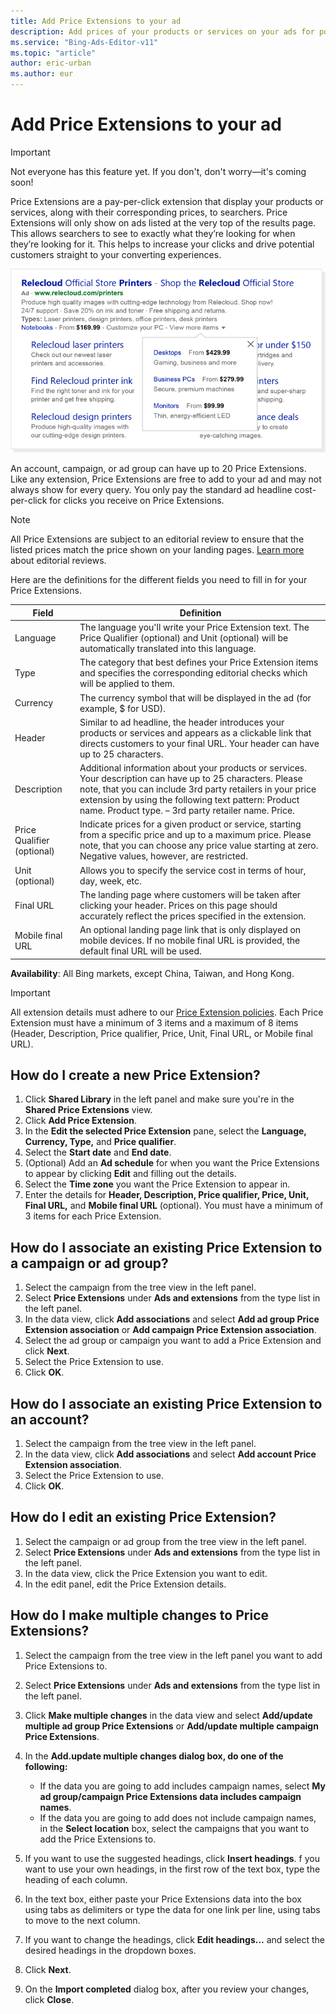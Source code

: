 ```yaml
---
title: Add Price Extensions to your ad
description: Add prices of your products or services on your ads for potential customers.
ms.service: "Bing-Ads-Editor-v11"
ms.topic: "article"
author: eric-urban
ms.author: eur
---
```


# Add Price Extensions to your ad

> [!IMPORTANT]
> Not everyone has this feature yet. If you don't, don't worry—it's coming soon!

Price Extensions are a pay-per-click extension that display your products or services, along with their corresponding prices, to searchers. Price Extensions will only show on ads listed at the very top of the results page. This allows searchers to see to exactly what they’re looking for when they’re looking for it. This helps to increase your clicks and drive potential customers straight to your converting experiences.

![Price Extensions](../images/BA_Conc_Extension_Price.png)

An account, campaign, or ad group can have up to 20 Price Extensions. Like any extension, Price Extensions are free to add to your ad and may not always show for every query. You only pay the standard ad headline cost-per-click for clicks you receive on Price Extensions.

> [!NOTE]
> All Price Extensions are subject to an editorial review to ensure that the listed prices match the price shown on your landing pages. [Learn more](https://go.microsoft.com/fwlink?LinkId=746651) about editorial reviews.

Here are the definitions for the different fields you need to fill in for your Price Extensions.

|Field|Definition|
|---|---|
|Language|The language you'll write your Price Extension text. The Price Qualifier (optional) and Unit (optional) will be automatically translated into this language.|
|Type|The category that best defines your Price Extension items and specifies the corresponding editorial checks which will be applied to them.|
|Currency|The currency symbol that will be displayed in the ad (for example, $ for USD).|
|Header|Similar to ad headline, the header introduces your products or services and appears as a clickable link that directs customers to your final URL. Your header can have up to 25 characters.|
|Description|Additional information about your products or services. Your description can have up to 25 characters. Please note, that you can include 3rd party retailers in your price extension by using the following text pattern: Product name. Product type. – 3rd party retailer name. Price.|
|Price Qualifier (optional)|Indicate prices for a given product or service, starting from a specific price and up to a maximum price. Please note, that you can choose any price value starting at zero. Negative values, however, are restricted.|
|Unit (optional)|Allows you to specify the service cost in terms of hour, day, week, etc.|
|Final URL|The landing page where customers will be taken after clicking your header. Prices on this page should accurately reflect the prices specified in the extension.|
|Mobile final URL|An optional landing page link that is only displayed on mobile devices. If no mobile final URL is provided, the default final URL will be used.|

**Availability**: All Bing markets, except China, Taiwan, and Hong Kong.

> [!IMPORTANT]
> All extension details must adhere to our [Price Extension policies](https://go.microsoft.com/fwlink?LinkId=746651).
> Each Price Extension must have a minimum of 3 items and a maximum of 8 items (Header, Description, Price qualifier, Price, Unit, Final URL, or Mobile final URL).

## How do I create a new Price Extension?
1. Click **Shared Library** in the left panel and make sure you're in the **Shared Price Extensions** view.
1. Click **Add Price Extension**.
1. In the **Edit the selected Price Extension** pane, select the **Language, Currency, Type,** and **Price qualifier**.
1. Select the **Start date** and **End date**.
1. (Optional) Add an **Ad schedule** for when you want the Price Extensions to appear by clicking **Edit** and filling out the details.
1. Select the **Time zone** you want the Price Extension to appear in.
1. Enter the details for **Header, Description, Price qualifier, Price, Unit, Final URL,** and **Mobile final URL** (optional). You must have a minimum of 3 items for each Price Extension.

## How do I associate an existing Price Extension to a campaign or ad group?
1. Select the campaign from the tree view in the left panel.
1. Select **Price Extensions** under **Ads and extensions** from the type list in the left panel.
1. In the data view, click **Add associations** and select **Add ad group Price Extension association** or **Add campaign Price Extension association**.
1. Select the ad group or campaign you want to add a Price Extension and click **Next**.
1. Select the Price Extension to use.
1. Click **OK**.

## How do I associate an existing Price Extension to an account?
1. Select the campaign from the tree view in the left panel.
1. In the data view, click **Add associations** and select **Add account Price Extension association**.
1. Select the Price Extension to use.
1. Click **OK**.

## How do I edit an existing Price Extension?
1. Select the campaign or ad group from the tree view in the left panel.
1. Select **Price Extensions** under **Ads and extensions** from the type list in the left panel.
1. In the data view, click the Price Extension you want to edit.
1. In the edit panel, edit the Price Extension details.

## How do I make multiple changes to Price Extensions?
1. Select the campaign from the tree view in the left panel you want to add Price Extensions to.
1. Select **Price Extensions** under **Ads and extensions** from the type list in the left panel.
1. Click **Make multiple changes** in the data view and select **Add/update multiple ad group Price Extensions** or **Add/update multiple campaign Price Extensions**.
1. In the **Add.update multiple changes dialog box, do one of the following:**
   - If the data you are going to add includes campaign names, select **My ad group/campaign Price Extensions data includes campaign names**.
   - If the data you are going to add does not include campaign names, in the **Select location** box, select the campaigns that you want to add the Price Extensions to.

1. If you want to use the suggested headings, click **Insert headings**. f you want to use your own headings, in the first row of the text box, type the heading of each column.
1. In the text box, either paste your Price Extensions data into the box using tabs as delimiters or type the data for one link per line, using tabs to move to the next column.
1. If you want to change the headings, click **Edit headings...** and select the desired headings in the dropdown boxes.
1. Click **Next**.
1. On the **Import completed** dialog box, after you review your changes, click **Close**.

 

